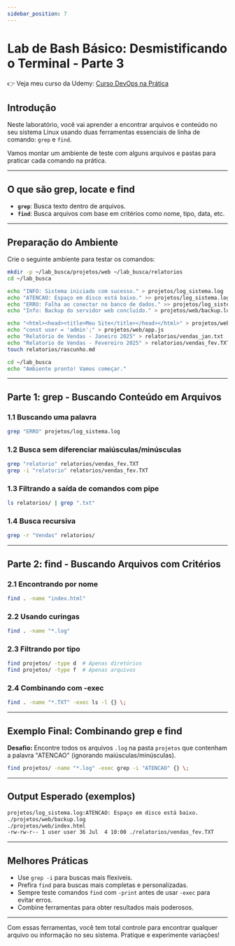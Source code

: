 ```yaml
---
sidebar_position: 7
---
```


# Lab de Bash Básico: Desmistificando o Terminal - Parte 3

👉 Veja meu curso da Udemy: [Curso DevOps na Prática](https://devopsautomation.com.br/go/udemy-cupom)

## Introdução

Neste laboratório, você vai aprender a encontrar arquivos e conteúdo no seu sistema Linux usando duas ferramentas essenciais de linha de comando: `grep` e `find`.

Vamos montar um ambiente de teste com alguns arquivos e pastas para praticar cada comando na prática.

---

## O que são grep, locate e find

* **`grep`**: Busca texto dentro de arquivos.
* **`find`**: Busca arquivos com base em critérios como nome, tipo, data, etc.

---

## Preparação do Ambiente

Crie o seguinte ambiente para testar os comandos:

```bash
mkdir -p ~/lab_busca/projetos/web ~/lab_busca/relatorios
cd ~/lab_busca

echo "INFO: Sistema iniciado com sucesso." > projetos/log_sistema.log
echo "ATENCAO: Espaço em disco está baixo." >> projetos/log_sistema.log
echo "ERRO: Falha ao conectar no banco de dados." >> projetos/log_sistema.log
echo "Info: Backup do servidor web concluído." > projetos/web/backup.log

echo "<html><head><title>Meu Site</title></head></html>" > projetos/web/index.html
echo "const user = 'admin';" > projetos/web/app.js
echo "Relatório de Vendas - Janeiro 2025" > relatorios/vendas_jan.txt
echo "Relatorio de Vendas - Fevereiro 2025" > relatorios/vendas_fev.TXT
touch relatorios/rascunho.md

cd ~/lab_busca
echo "Ambiente pronto! Vamos começar."
```

---

## Parte 1: grep - Buscando Conteúdo em Arquivos

### 1.1 Buscando uma palavra

```bash
grep "ERRO" projetos/log_sistema.log
```

### 1.2 Busca sem diferenciar maiúsculas/minúsculas

```bash
grep "relatorio" relatorios/vendas_fev.TXT
grep -i "relatorio" relatorios/vendas_fev.TXT
```

### 1.3 Filtrando a saída de comandos com pipe

```bash
ls relatorios/ | grep ".txt"
```

### 1.4 Busca recursiva

```bash
grep -r "Vendas" relatorios/
```

---

## Parte 2: find - Buscando Arquivos com Critérios

### 2.1 Encontrando por nome

```bash
find . -name "index.html"
```

### 2.2 Usando curingas

```bash
find . -name "*.log"
```

### 2.3 Filtrando por tipo

```bash
find projetos/ -type d  # Apenas diretórios
find projetos/ -type f  # Apenas arquivos
```

### 2.4 Combinando com -exec

```bash
find . -name "*.TXT" -exec ls -l {} \;
```

---

## Exemplo Final: Combinando grep e find

**Desafio:** Encontre todos os arquivos `.log` na pasta `projetos` que contenham a palavra "ATENCAO" (ignorando maiúsculas/minúsculas).

```bash
find projetos/ -name "*.log" -exec grep -i "ATENCAO" {} \;
```

---

## Output Esperado (exemplos)

```bash
projetos/log_sistema.log:ATENCAO: Espaço em disco está baixo.
./projetos/web/backup.log
./projetos/web/index.html
-rw-rw-r-- 1 user user 36 Jul  4 10:00 ./relatorios/vendas_fev.TXT
```

---

## Melhores Práticas

* Use `grep -i` para buscas mais flexíveis.
* Prefira `find` para buscas mais completas e personalizadas.
* Sempre teste comandos `find` com `-print` antes de usar `-exec` para evitar erros.
* Combine ferramentas para obter resultados mais poderosos.

---

Com essas ferramentas, você tem total controle para encontrar qualquer arquivo ou informação no seu sistema. Pratique e experimente variações!
